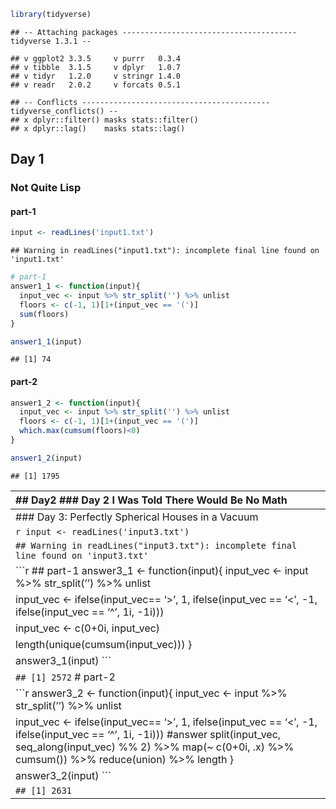 ``` r
library(tidyverse)
```

    ## -- Attaching packages --------------------------------------- tidyverse 1.3.1 --

    ## v ggplot2 3.3.5     v purrr   0.3.4
    ## v tibble  3.1.5     v dplyr   1.0.7
    ## v tidyr   1.2.0     v stringr 1.4.0
    ## v readr   2.0.2     v forcats 0.5.1

    ## -- Conflicts ------------------------------------------ tidyverse_conflicts() --
    ## x dplyr::filter() masks stats::filter()
    ## x dplyr::lag()    masks stats::lag()

## Day 1

### Not Quite Lisp

#### part-1

``` r
input <- readLines('input1.txt')
```

    ## Warning in readLines("input1.txt"): incomplete final line found on 'input1.txt'

``` r
# part-1
answer1_1 <- function(input){
  input_vec <- input %>% str_split('') %>% unlist
  floors <- c(-1, 1)[1+(input_vec == '(')]
  sum(floors)
}

answer1_1(input)
```

    ## [1] 74

#### part-2

``` r
answer1_2 <- function(input){
  input_vec <- input %>% str_split('') %>% unlist
  floors <- c(-1, 1)[1+(input_vec == '(')]
  which.max(cumsum(floors)<0)
}

answer1_2(input)
```

    ## [1] 1795

| ## Day2 ##\# Day 2 I Was Told There Would Be No Math                                                                                                                                                                                |
|:------------------------------------------------------------------------------------------------------------------------------------------------------------------------------------------------------------------------------------|
| ##\# Day 3: Perfectly Spherical Houses in a Vacuum                                                                                                                                                                                  |
| `r input <- readLines('input3.txt')`                                                                                                                                                                                                |
| `## Warning in readLines("input3.txt"): incomplete final line found on 'input3.txt'`                                                                                                                                                |
| \`\`\`r ## part-1 answer3_1 \<- function(input){ input_vec \<- input %>% str_split(’’) %>% unlist                                                                                                                                   |
| input_vec \<- ifelse(input_vec== ‘\>’, 1, ifelse(input_vec == ‘\<’, -1, ifelse(input_vec == ‘^’, 1i, -1i)))                                                                                                                         |
| input_vec \<- c(0+0i, input_vec)                                                                                                                                                                                                    |
| length(unique(cumsum(input_vec))) }                                                                                                                                                                                                 |
| answer3_1(input) \`\`\`                                                                                                                                                                                                             |
| `## [1] 2572` \# part-2                                                                                                                                                                                                             |
| \`\`\`r answer3_2 \<- function(input){ input_vec \<- input %>% str_split(’’) %>% unlist                                                                                                                                             |
| input_vec \<- ifelse(input_vec== ‘\>’, 1, ifelse(input_vec == ‘\<’, -1, ifelse(input_vec == ‘^’, 1i, -1i))) #answer split(input_vec, seq_along(input_vec) %% 2) %>% map(\~ c(0+0i, .x) %>% cumsum()) %>% reduce(union) %>% length } |
| answer3_2(input) \`\`\`                                                                                                                                                                                                             |
| `## [1] 2631`                                                                                                                                                                                                                       |
